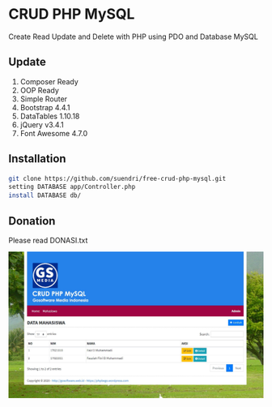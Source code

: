 # CRUD PHP MySQL
Create Read Update and Delete with PHP using PDO and Database MySQL

## Update
1. Composer Ready
2. OOP Ready
3. Simple Router
4. Bootstrap 4.4.1
5. DataTables 1.10.18
6. jQuery v3.4.1
7. Font Awesome 4.7.0

## Installation
```sh
git clone https://github.com/suendri/free-crud-php-mysql.git
setting DATABASE app/Controller.php
install DATABASE db/
```
## Donation
Please read DONASI.txt

![](screenshot.jpg)